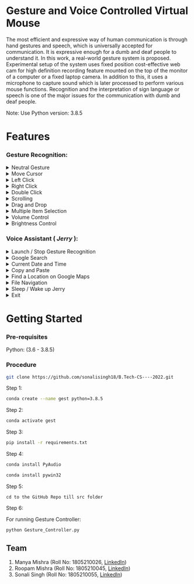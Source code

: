 # Gesture and Voice Controlled Virtual Mouse &nbsp;

The most efficient and expressive way of human communication is through hand gestures and speech, which is universally accepted for communication. It is expressive enough for a dumb and deaf people to understand it. In this work, a real-world gesture system is proposed. Experimental setup of the system uses fixed position cost-effective web cam for high definition recording feature mounted on the top of the monitor of a computer or a fixed laptop camera. In addition to this, it uses a microphone to capture sound which is later processed to perform various mouse functions. Recognition and the interpretation of sign language or speech is one of the major issues for the communication with dumb and deaf people.

Note: Use Python version: 3.8.5

# Features 

### Gesture Recognition:
<details>
<summary>Neutral Gesture</summary>
 <figure>
  <img src="https://github.com/sonalisingh18/B.Tech-CS----2022/blob/main/02_Grp_GestureAndVoiceControlledVirtualMouse/code/Media_files/p3.png" alt="Palm" width="200" height="200"><br>
  <figcaption>Neutral Gesture. Used to halt/stop execution of current gesture.</figcaption>
</figure>
</details>
 

<details>
<summary>Move Cursor</summary>
  <img src="https://github.com/sonalisingh18/B.Tech-CS----2022/blob/main/02_Grp_GestureAndVoiceControlledVirtualMouse/code/Media_files/p5.png" alt="Move Cursor" width="200" height="200"><br>
  <figcaption>Cursor is assigned to the midpoint of index and middle fingertips. This gesture moves the cursor to the desired location. Speed of the cursor movement is proportional to the speed of hand.</figcaption>
</details>

<details>
<summary>Left Click</summary>
<img src="https://github.com/sonalisingh18/B.Tech-CS----2022/blob/main/02_Grp_GestureAndVoiceControlledVirtualMouse/code/Media_files/p4.png" alt="Left Click" width="200" height="200"><br>
 <figcaption>Gesture for single left click</figcaption>
</details>

<details>
<summary>Right Click</summary>
<img src="https://github.com/sonalisingh18/B.Tech-CS----2022/blob/main/02_Grp_GestureAndVoiceControlledVirtualMouse/code/Media_files/p6.png" alt="Right Click" width="200" height="200"><br>
 <figcaption>Gesture for single right click</figcaption>
</details>

<details>
<summary>Double Click</summary>
<img src="https://github.com/sonalisingh18/B.Tech-CS----2022/blob/main/02_Grp_GestureAndVoiceControlledVirtualMouse/code/Media_files/p8.png" alt="Double Click" width="200" height="200"><br>
 <figcaption>Gesture for double click</figcaption>
</details>

<details>
<summary>Scrolling</summary>
<img src="https://github.com/sonalisingh18/B.Tech-CS----2022/blob/main/02_Grp_GestureAndVoiceControlledVirtualMouse/code/Media_files/p1.png" alt="Scrolling" width="200" height="200"><br>
 <figcaption>Dynamic Gestures for horizontal and vertical scroll. The speed of scroll is proportional to the distance moved by pinch gesture from start point. Vertical and Horizontal scrolls are controlled by vertical and horizontal pinch movements respectively.</figcaption>
</details>

<details>
<summary>Drag and Drop</summary>
<img src="https://github.com/sonalisingh18/B.Tech-CS----2022/blob/main/02_Grp_GestureAndVoiceControlledVirtualMouse/code/Media_files/p7.png" alt="Drag and Drop" width="200" height="200">
<img src="https://github.com/sonalisingh18/B.Tech-CS----2022/blob/main/02_Grp_GestureAndVoiceControlledVirtualMouse/code/Media_files/p3.png" alt="Drag and Drop" width="200" height="200"><br>
 <figcaption>Gesture for drag and drop functionality. Can be used to move/tranfer files from one directory to other.</figcaption>
</details>

<details>
<summary>Multiple Item Selection</summary>
<img src="https://github.com/sonalisingh18/B.Tech-CS----2022/blob/main/02_Grp_GestureAndVoiceControlledVirtualMouse/code/Media_files/p3.png" alt="Drag and Drop" width="200" height="200">
<img src="https://github.com/sonalisingh18/B.Tech-CS----2022/blob/main/02_Grp_GestureAndVoiceControlledVirtualMouse/code/Media_files/p7.png" alt="Drag and Drop" width="200" height="200">
 <img src="https://github.com/sonalisingh18/B.Tech-CS----2022/blob/main/02_Grp_GestureAndVoiceControlledVirtualMouse/code/Media_files/p3.png" alt="Drag and Drop" width="200" height="200"><br>
 <figcaption>Gesture to select multiple items</figcaption>
</details>

<details>
<summary>Volume Control</summary>
<img src="https://github.com/sonalisingh18/B.Tech-CS----2022/blob/main/02_Grp_GestureAndVoiceControlledVirtualMouse/code/Media_files/p9.png" alt="Volume Control" width="200" height="200"><br>
 <figcaption>Dynamic Gestures for Volume control. The rate of increase/decrease of volume is proportional to the distance moved by pinch gesture from start point. </figcaption>
</details>

<details>
<summary>Brightness Control</summary>
<img src="https://github.com/sonalisingh18/B.Tech-CS----2022/blob/main/02_Grp_GestureAndVoiceControlledVirtualMouse/code/Media_files/p9.png" alt= "Brightness Control" width="200" height="200"><br>
 <figcaption>Dynamic Gestures for Brightness control. The rate of increase/decrease of brightness is proportional to the distance moved by pinch gesture from start point. </figcaption>
</details>

### Voice Assistant ( ***Jerry*** ):
<details>
<summary>Launch / Stop  Gesture Recognition</summary>
<img src="https://github.com/sonalisingh18/B.Tech-CS----2022/blob/main/02_Grp_GestureAndVoiceControlledVirtualMouse/code/Media_files/p10.jpeg" alt="launch stop gesture recognition" width="250" height="350">
</details>

<details>
<summary>Google Search</summary>
<img src="https://github.com/sonalisingh18/B.Tech-CS----2022/blob/main/02_Grp_GestureAndVoiceControlledVirtualMouse/code/Media_files/p11.jpeg" alt="proton search github" width="500" height="auto">
</details>

<details>
<summary>Current Date and Time</summary>
 <img src="https://github.com/sonalisingh18/B.Tech-CS----2022/blob/main/02_Grp_GestureAndVoiceControlledVirtualMouse/code/Media_files/p12.jpeg" alt="proton find location" width="250" height="350">
</details>

<details>
<summary>Copy and Paste</summary>
<img src="https://github.com/sonalisingh18/B.Tech-CS----2022/blob/main/02_Grp_GestureAndVoiceControlledVirtualMouse/code/Media_files/p13.jpeg" alt="proton list files" width="500" height="auto"><br>
 <img src="https://github.com/sonalisingh18/B.Tech-CS----2022/blob/main/02_Grp_GestureAndVoiceControlledVirtualMouse/code/Media_files/p14.jpeg" alt="proton open" width="500" height="auto">
</details>

<details>
<summary>Find a Location on Google Maps</summary>
  <img src="https://github.com/sonalisingh18/B.Tech-CS----2022/blob/main/02_Grp_GestureAndVoiceControlledVirtualMouse/code/Media_files/p15.jpeg" alt="proton go back" width="500" height="auto"><br>
</details>

<details>
<summary>File Navigation</summary>
 <img src="https://github.com/sonalisingh18/B.Tech-CS----2022/blob/main/02_Grp_GestureAndVoiceControlledVirtualMouse/code/Media_files/p16.jpeg" alt="proton date / time" width="250" height="350">
 <img src="https://github.com/sonalisingh18/B.Tech-CS----2022/blob/main/02_Grp_GestureAndVoiceControlledVirtualMouse/code/Media_files/p17.jpeg" alt="proton copy"  width="250" height="350">
 <img src="https://github.com/sonalisingh18/B.Tech-CS----2022/blob/main/02_Grp_GestureAndVoiceControlledVirtualMouse/code/Media_files/p18.jpeg" alt="proton paste"  width="250" height="350"><br>
</details>

<details>
<summary>Sleep / Wake up Jerry</summary>
  <img src="https://github.com/sonalisingh18/B.Tech-CS----2022/blob/main/02_Grp_GestureAndVoiceControlledVirtualMouse/code/Media_files/p19.jpeg" alt="proton sleep / wake up"  width="250" height="350">
</details>

<details>
<summary>Exit</summary>
   <img src="https://github.com/sonalisingh18/B.Tech-CS----2022/blob/main/02_Grp_GestureAndVoiceControlledVirtualMouse/code/Media_files/p20.jpeg" alt="proton exit" width="250" height="350">
</details>

# Getting Started

  ### Pre-requisites
  
  Python: (3.6 - 3.8.5)<br>

  
  ### Procedure
  ```bash
  git clone https://github.com/sonalisingh18/B.Tech-CS----2022.git
  ```
  
  
  Step 1: 
  ```bash
  conda create --name gest python=3.8.5
  ```
  
  Step 2:
  ```bash
  conda activate gest
  ```
  
  Step 3:
  ```bash
  pip install -r requirements.txt
  ```
  
  Step 4:
  ```bash 
  conda install PyAudio
  ```
  ```bash 
  conda install pywin32
  ```
  
  Step 5:
  ``` 
  cd to the GitHub Repo till src folder
  ```
  
  Step 6:
  
  For running Gesture Controller:
  ```bash 
  python Gesture_Controller.py
  ```
  
  ## Team
  1. Manya Mishra (Roll No: 1805210026, <a href="https://www.linkedin.com/in/manya-mishra-72420a193/" target="_blank">LinkedIn</a>)
  2. Roopam Mishra (Roll No: 1805210045, <a href="https://www.linkedin.com/in/roopammishra/" target="_blank">LinkedIn</a>)
  3. Sonali Singh (Roll No: 1805210055, <a href="https://www.linkedin.com/in/sonali-singh-16m/" target="_blank">LinkedIn</a>)
